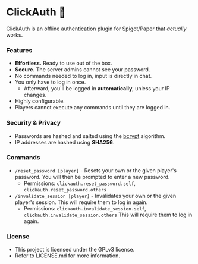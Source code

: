 # ClickAuth 🔑
ClickAuth is an offline authentication plugin for Spigot/Paper that *actually* works.

### Features
- **Effortless.** Ready to use out of the box.
- **Secure.** The server admins cannot see your password.
- No commands needed to log in, input is directly in chat.
- You only have to log in once.
  - Afterward, you'll be logged in **automatically**, unless your IP changes.
- Highly configurable.
- Players cannot execute any commands until they are logged in.

### Security & Privacy
- Passwords are hashed and salted using the [bcrypt](https://en.wikipedia.org/wiki/Bcrypt) algorithm.
- IP addresses are hashed using **SHA256**.

### Commands
- `/reset_password [player]` - Resets your own or the given player's password.
You will then be prompted to enter a new password.
  - Permissions: `clickauth.reset_password.self`, `clickauth.reset_password.others`
- `/invalidate_session [player]` - Invalidates your own or the given player's session. 
This will require them to log in again.
  - Permissions: `clickauth.invalidate_session.self`, `clickauth.invalidate_session.others`
This will require them to log in again.

### License
- This project is licensed under the GPLv3 license.
- Refer to LICENSE.md for more information.